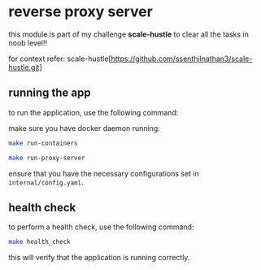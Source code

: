 # reverse proxy server

this module is part of my challenge **scale-hustle** to clear all the tasks in noob level!!

for context refer: scale-hustle[https://github.com/ssenthilnathan3/scale-hustle.git]

## running the app

to run the application, use the following command:

make sure you have docker daemon running:

```sh
make run-containers
```

```sh
make run-proxy-server
```

ensure that you have the necessary configurations set in `internal/config.yaml`.

## health check

to perform a health check, use the following command:

```sh
make health_check
```

this will verify that the application is running correctly.